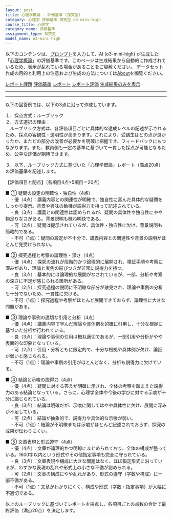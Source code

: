 ```yaml
---
layout: post
title: 心理学概論 - 評価基準 (探究型)
category: 心理学 評価基準 探究型 o3-mini-high
course_title: 心理学
category_name: 評価基準
assignment_type: 探究型
model_name: o3-mini-high
---
```


以下のコンテンツは、[プロンプト](https://github.com/takedatoshiyuki/synthetic_assignments/tree/main/generated/心理学/o3-mini-high/prompt_評価基準-探究型.md)を入力して、AI (o3-mini-high) が生成した「[心理学概論](/contents/心理学/)」の評価基準です。このページは生成結果から自動的に作成されているため、表示が乱れている場合があることをご容赦ください。
データセット作成の目的と利用上の注意および生成の方法については[About](/About)を御覧ください。

[レポート課題](../レポート課題-探究型)
[評価基準](../評価基準-探究型)
[レポート](../レポート-探究型)
[レポート評価](../レポート評価-探究型)
[生成結果のみを表示](https://github.com/takedatoshiyuki/synthetic_assignments/tree/main/generated/心理学/o3-mini-high/評価基準-探究型.md)
  

***
***
  
以下の回答例では、以下の3点に沿って作成しています。

１．採点方式：ルーブリック  
２．方式選択の理由：  
　ルーブリック方式は、各評価項目ごとに具体的な達成レベルの記述が示されるため、採点の客観性・透明性が高まります。これにより、受講生はどの点が良かったか、またどの部分の改善が必要かを明確に把握でき、フィードバックにもつながります。また、教員側も一定の基準に基づいて一貫した採点が可能となるため、公平な評価が期待できます。  

３．以下、ルーブリック方式に基づいた「心理学概論」レポート（満点20点）の評価基準を記述します。

【評価項目と配点】（各項目4点×5項目＝20点）

■ ① 疑問の設定の明確性・独自性（4点）  
　・優（4点）：講義内容との関連性が明確で、独自性に富んだ具体的な疑問をしっかり提示。背景や興味の動機が説得力を持って記述されている。  
　・良（3点）：講義との関連性は認められるが、疑問の具体性や独自性にやや物足りなさがある。背景説明も概ね明快である。  
　・可（2点）：疑問は提示されているが、具体性・独自性に欠け、背景説明も簡略的である。  
　・不可（1点）：疑問の設定が不十分で、講義内容との関連性や背景の説明がほとんど見受けられない。

■ ② 探究過程と考察の論理性・深さ（4点）  
　・優（4点）：探究の流れが段階的かつ論理的に展開され、検証手順や考察に深みがあり、理論と実例の結びつきが非常に説得力を持つ。  
　・良（3点）：基本的には論理的な展開がなされているが、一部、分析や考察の深さに不足が感じられる箇所がある。  
　・可（2点）：探究過程の説明に不明瞭な部分が散見され、理論や事例の分析も十分でないため、一貫性に欠ける。  
　・不可（1点）：探究過程や考察がほとんど展開できておらず、論理性に大きな問題がある。

■ ③ 理論や事例の適切な引用と分析（4点）  
　・優（4点）：講義内容で学んだ理論や具体例を的確に引用し、十分な根拠に基づいた分析が行われている。  
　・良（3点）：理論や事例の引用は概ね適切であるが、一部引用や分析がやや表面的な印象となっている。  
　・可（2点）：引用・分析ともに限定的で、十分な根拠や具体例が欠け、論証が弱いと感じられる。  
　・不可（1点）：理論や事例の引用がほとんどなく、分析も説得力に欠けている。

■ ④ 結論と示唆の説得力（4点）  
　・優（4点）：疑問に対する答えが明確に示され、全体の考察を踏まえた説得力のある結論となっている。さらに、心理学全体や今後の学びに対する示唆が十分に論じられている。  
　・良（3点）：結論は明確だが、示唆に関してはやや具体性に欠け、展開に深みが不足している。  
　・可（2点）：結論が抽象的で、説得力や具体的な示唆が弱い。  
　・不可（1点）：結論が不明瞭または示唆がほとんど記述されておらず、探究の成果が伝わりにくい。

■ ⑤ 文章表現と形式遵守（4点）  
　・優（4点）：文章が論理的かつ明瞭にまとめられており、全体の構成が整っている。1600字以内という形式やその他指定事項も完全に守られている。  
　・良（3点）：文章表現や構成に大きな問題はなく、ほぼ指定形式に沿っているが、わずかな表現の乱れや形式上の小さな不備が認められる。  
　・可（2点）：文章の構成にやや乱れがあり、形式の遵守（字数や構成）に一部不備がある。  
　・不可（1点）：文章がわかりにくく、構成や形式（字数・指定事項）が大幅に不適切である。

以上のルーブリックに基づいてレポートを採点し、各項目ごとの点数の合計で最終評価（満点20点）を決定します。
